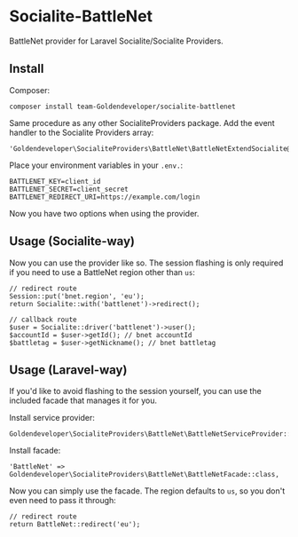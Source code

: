 # Socialite-BattleNet
BattleNet provider for Laravel Socialite/Socialite Providers.

## Install

Composer:

`composer install team-Goldendeveloper/socialite-battlenet`

Same procedure as any other SocialiteProviders package. Add the event handler to the Socialite Providers array:

```
'Goldendeveloper\SocialiteProviders\BattleNet\BattleNetExtendSocialite@handle',
```

Place your environment variables in your `.env.`:

```
BATTLENET_KEY=client_id
BATTLENET_SECRET=client_secret
BATTLENET_REDIRECT_URI=https://example.com/login 
```

Now you have two options when using the provider.

## Usage (Socialite-way)

Now you can use the provider like so. The session flashing is only required if you need to use a BattleNet region other than `us`:

```
// redirect route
Session::put('bnet.region', 'eu');
return Socialite::with('battlenet')->redirect();

// callback route
$user = Socialite::driver('battlenet')->user();
$accountId = $user->getId(); // bnet accountId
$battletag = $user->getNickname(); // bnet battletag
```

## Usage (Laravel-way)

If you'd like to avoid flashing to the session yourself, you can use the included facade that manages it for you.

Install service provider:

```
Goldendeveloper\SocialiteProviders\BattleNet\BattleNetServiceProvider::class,
```

Install facade:

```
'BattleNet' => Goldendeveloper\SocialiteProviders\BattleNet\BattleNetFacade::class,
```

Now you can simply use the facade. The region defaults to `us`, so you don't even need to pass it through:

```
// redirect route
return BattleNet::redirect('eu');
```
